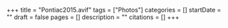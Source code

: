 +++
title = "Pontiac2015.avif"
tags = ["Photos"]
categories = []
startDate = ""
draft = false
pages = []
description = ""
citations = []
+++

